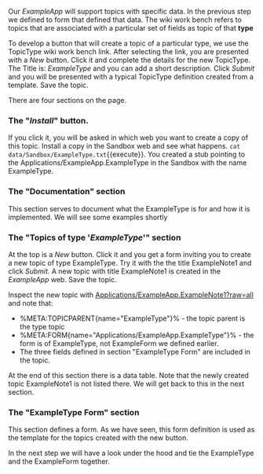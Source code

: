 Our _ExampleApp_ will support topics with specific data. In the previous step we defined to form that defined that data.
The wiki work bench refers to topics that are associated with a particular set of fields as topic of that **type**

To develop a button that will create a topic of a particular type, we use the TopicType wiki work bench link.
After selecting the link, you are presented with a _New_ button. Click it and complete the details for the new TopicType.
The Title is: _ExampleType_ and you can add a short description. Click _Submit_ and you will be presented with a typical
TopicType definition created from a template. Save the topic.

There are four sections on the page.
### The "_Install_" button.
If you click it, you will be asked in which web you want to create a copy of this topic.
Install a copy in the Sandbox web and see what happens.  `cat data/Sandbox/ExampleType.txt`{{execute}}.
You created a stub pointing to the Applications/ExampleApp.ExampleType in the Sandbox with the name ExampleType.

### The "Documentation" section
This section serves to document what the ExampleType is for and how it is implemented. We will see some examples shortly

### The "Topics of type '_ExampleType_'" section 
At the top is a _New_ button. Click it and you get a form inviting you to create a new topic of type ExampleType.
Try it with the the title ExampleNote1 and click _Submit_. A new topic with title ExampleNote1 is created in the _ExampleApp_ web.
Save the topic.

Inspect the new topic with
[Applications/ExampleApp.ExampleNote1?raw=all](https://[[HOST_SUBDOMAIN]]-80-[[KATACODA_HOST]].environments.katacoda.com/Applications.ExampleApp/ExampleNote1?raw=all)
and note that:
*   %META:TOPICPARENT{name="ExampleType"}% - the topic parent is the type topic
*   %META:FORM{name="Applications/ExampleApp.ExampleType"}% - the form is of ExampleType, not ExampleForm we defined earlier.
*   The three fields defined in section "ExampleType Form" are included in the topic.

At the end of this section there is a data table. Note that the newly created topic ExampleNote1 is not listed there.
We will get back to this in the next section.

### The "ExampleType Form" section
This section defines a form. As we have seen, this form definition is used as the template for the topics created with the new button.

In the next step we will have a look under the hood and tie the ExampleType and the ExampleForm together.